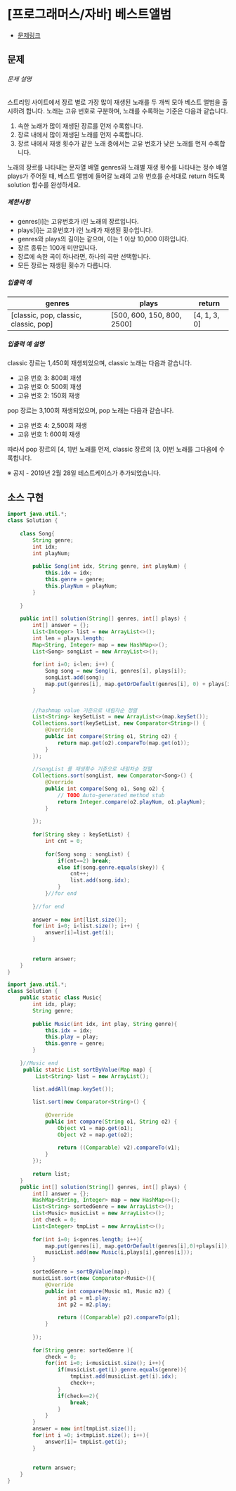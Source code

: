 # [프로그래머스/자바] 베스트앨범

- [문제링크](https://programmers.co.kr/learn/courses/30/lessons/42579)



## 문제

###### 문제 설명

스트리밍 사이트에서 장르 별로 가장 많이 재생된 노래를 두 개씩 모아 베스트 앨범을 출시하려 합니다. 노래는 고유 번호로 구분하며, 노래를 수록하는 기준은 다음과 같습니다.

1. 속한 노래가 많이 재생된 장르를 먼저 수록합니다.
2. 장르 내에서 많이 재생된 노래를 먼저 수록합니다.
3. 장르 내에서 재생 횟수가 같은 노래 중에서는 고유 번호가 낮은 노래를 먼저 수록합니다.

노래의 장르를 나타내는 문자열 배열 genres와 노래별 재생 횟수를 나타내는 정수 배열 plays가 주어질 때, 베스트 앨범에 들어갈 노래의 고유 번호를 순서대로 return 하도록 solution 함수를 완성하세요.

##### 제한사항

- genres[i]는 고유번호가 i인 노래의 장르입니다.
- plays[i]는 고유번호가 i인 노래가 재생된 횟수입니다.
- genres와 plays의 길이는 같으며, 이는 1 이상 10,000 이하입니다.
- 장르 종류는 100개 미만입니다.
- 장르에 속한 곡이 하나라면, 하나의 곡만 선택합니다.
- 모든 장르는 재생된 횟수가 다릅니다.

##### 입출력 예

| genres                                | plays                      | return       |
| ------------------------------------- | -------------------------- | ------------ |
| [classic, pop, classic, classic, pop] | [500, 600, 150, 800, 2500] | [4, 1, 3, 0] |

##### 입출력 예 설명

classic 장르는 1,450회 재생되었으며, classic 노래는 다음과 같습니다.

- 고유 번호 3: 800회 재생
- 고유 번호 0: 500회 재생
- 고유 번호 2: 150회 재생

pop 장르는 3,100회 재생되었으며, pop 노래는 다음과 같습니다.

- 고유 번호 4: 2,500회 재생
- 고유 번호 1: 600회 재생

따라서 pop 장르의 [4, 1]번 노래를 먼저, classic 장르의 [3, 0]번 노래를 그다음에 수록합니다.

※ 공지 - 2019년 2월 28일 테스트케이스가 추가되었습니다.





## 소스 구현



```java
import java.util.*;
class Solution {
  	
	class Song{
		String genre;
		int idx;
		int playNum;
		
		public Song(int idx, String genre, int playNum) {
			this.idx = idx;
			this.genre = genre;
			this.playNum = playNum;
		}
		
	}
	
    public int[] solution(String[] genres, int[] plays) {
        int[] answer = {};
        List<Integer> list = new ArrayList<>();
        int len = plays.length;
        Map<String, Integer> map = new HashMap<>();
        List<Song> songList = new ArrayList<>();
        
        for(int i=0; i<len; i++) {
        	Song song = new Song(i, genres[i], plays[i]);
        	songList.add(song);
        	map.put(genres[i], map.getOrDefault(genres[i], 0) + plays[i]);
        }
        
        
        //hashmap value 기준으로 내림차순 정렬 
        List<String> keySetList = new ArrayList<>(map.keySet());
        Collections.sort(keySetList, new Comparator<String>() {
        	@Override
        	public int compare(String o1, String o2) {
        		return map.get(o2).compareTo(map.get(o1));
        	}
        });
        
        //songList 를 재생횟수 기준으로 내림차순 정렬 
        Collections.sort(songList, new Comparator<Song>() {
        	@Override
        	public int compare(Song o1, Song o2) {
        		// TODO Auto-generated method stub
        		return Integer.compare(o2.playNum, o1.playNum);
        	}
        
        });
        
        for(String skey : keySetList) {
        	int cnt = 0;
        	
        	for(Song song : songList) {
        		if(cnt==2) break;
        		else if(song.genre.equals(skey)) {
        			cnt++;
        			list.add(song.idx);
        		}
        	}//for end
        	
        }//for end 
        
        answer = new int[list.size()];
        for(int i=0; i<list.size(); i++) {
        	answer[i]=list.get(i);
        }
        
        
        return answer;
    }
}
```





```java
import java.util.*;
class Solution {
    public static class Music{
        int idx, play;
        String genre;
        
        public Music(int idx, int play, String genre){
            this.idx = idx;
            this.play = play;
            this.genre = genre;
        }
        
    }//Music end
     public static List sortByValue(Map map) {
         List<String> list = new ArrayList();

        list.addAll(map.keySet());
        
        list.sort(new Comparator<String>() {
        	
        	@Override
        	public int compare(String o1, String o2) {
        	    Object v1 = map.get(o1);
                Object v2 = map.get(o2);
                 
                return ((Comparable) v2).compareTo(v1);
        	}
		});
        
        return list;
    } 
    public int[] solution(String[] genres, int[] plays) {
        int[] answer = {};
        HashMap<String, Integer> map = new HashMap<>();
        List<String> sortedGenre = new ArrayList<>();
        List<Music> musicList = new ArrayList<>();
        int check = 0;
        List<Integer> tmpList = new ArrayList<>();
        
        for(int i=0; i<genres.length; i++){
            map.put(genres[i], map.getOrDefault(genres[i],0)+plays[i]);
            musicList.add(new Music(i,plays[i],genres[i]));
        }

        sortedGenre = sortByValue(map);
        musicList.sort(new Comparator<Music>(){
            @Override
        	public int compare(Music m1, Music m2) {
        		int p1 = m1.play;
        		int p2 = m2.play;
        		
        		return ((Comparable) p2).compareTo(p1);
        	}
        
        });
        
        for(String genre: sortedGenre ){
            check = 0;
            for(int i=0; i<musicList.size(); i++){
                if(musicList.get(i).genre.equals(genre)){
                    tmpList.add(musicList.get(i).idx);
                    check++;
                }
                if(check==2){
                    break;
                }
            }
        }
        answer = new int[tmpList.size()];
        for(int i =0; i<tmpList.size(); i++){
            answer[i]= tmpList.get(i);
        }
        
        
        return answer;
    }
}
```



